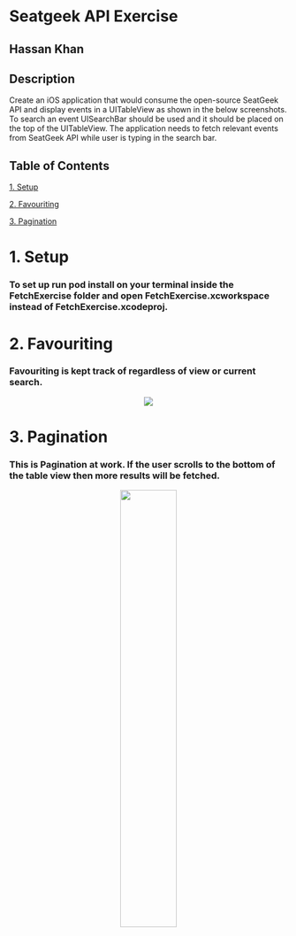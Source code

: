 # Seatgeek API Exercise

## Hassan Khan


## Description

Create an iOS application that would consume the open-source SeatGeek API and
display events in a UITableView as shown in the below screenshots. To search an event
UISearchBar should be used and it should be placed on the top of the UITableView.
The application needs to fetch relevant events from SeatGeek API while user is
typing in the search bar. 

## Table of Contents

[1. Setup](#a)

[2. Favouriting](#b)

[3. Pagination](#c)


<a name="a"></a>

# 1. Setup

### To set up run pod install on your terminal inside the FetchExercise folder and open FetchExercise.xcworkspace instead of FetchExercise.xcodeproj.

<a name="b"></a>

# 2. Favouriting

### Favouriting is kept track of regardless of view or current search.

<p align="center">
  <img src="Videos/favourite.gif" />
</p>

<a name="c"></a>

# 3. Pagination

### This is Pagination at work. If the user scrolls to the bottom of the table view then more results will be fetched.

<p align="center">
  <img src="Videos/pagination.gif" width="45%" height="45%"/>
</p>



